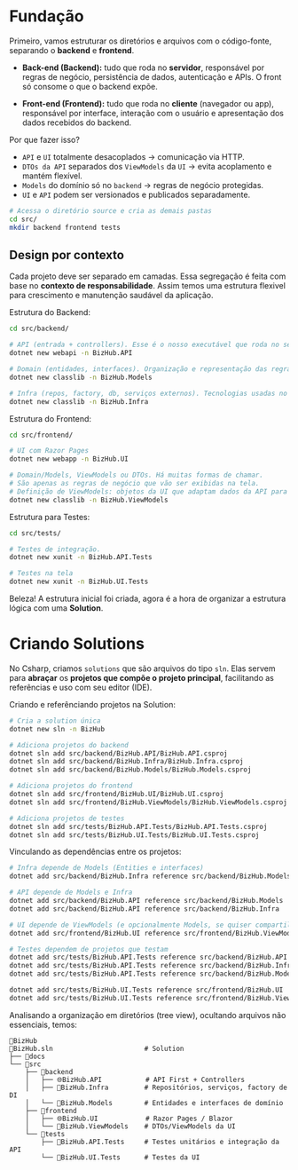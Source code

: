 # Fundação

Primeiro, vamos estruturar os diretórios e arquivos com o código-fonte, separando o **backend** e
**frontend**.

- **Back-end (Backend):** tudo que roda no **servidor**, responsável por regras de negócio, persistência de dados,
autenticação e APIs. O front só consome o que o backend expõe.

- **Front-end (Frontend):** tudo que roda no **cliente** (navegador ou app), responsável por interface, interação
com o usuário e apresentação dos dados recebidos do backend.

Por que fazer isso?

- `API` e `UI` totalmente desacoplados → comunicação via HTTP.
- `DTOs da API` separados dos `ViewModels` da `UI` → evita acoplamento e mantém flexível.
- `Models` do domínio só no `backend` → regras de negócio protegidas.
- `UI` e `API` podem ser versionados e publicados separadamente.

```bash
# Acessa o diretório source e cria as demais pastas
cd src/
mkdir backend frontend tests
```

## Design por contexto

Cada projeto deve ser separado em camadas. Essa segregação é feita com base no **contexto de responsabilidade**. Assim
temos uma estrutura flexivel para crescimento e manutenção saudável da aplicação.

Estrutura do Backend:

```bash
cd src/backend/

# API (entrada + controllers). Esse é o nosso executável que roda no servidor web.
dotnet new webapi -n BizHub.API

# Domain (entidades, interfaces). Organização e representação das regras de negócios.
dotnet new classlib -n BizHub.Models

# Infra (repos, factory, db, serviços externos). Tecnologias usadas no projeto.
dotnet new classlib -n BizHub.Infra
```

Estrutura do Frontend:

```bash
cd src/frontend/

# UI com Razor Pages
dotnet new webapp -n BizHub.UI

# Domain/Models, ViewModels ou DTOs. Há muitas formas de chamar.
# São apenas as regras de negócio que vão ser exibidas na tela.
# Definição de ViewModels: objetos da UI que adaptam dados da API para exibição ou inputs do usuário.
dotnet new classlib -n BizHub.ViewModels
```

Estrutura para Testes:

```bash
cd src/tests/

# Testes de integração.
dotnet new xunit -n BizHub.API.Tests

# Testes na tela
dotnet new xunit -n BizHub.UI.Tests
```

Beleza! A estrutura inicial foi criada, agora é a hora de organizar a estrutura lógica com uma **Solution**.

# Criando Solutions

No Csharp, criamos `solutions` que são arquivos do tipo `sln`. Elas servem para **abraçar** os **projetos que compõe
o projeto principal**, facilitando as referências e uso com seu editor (IDE).

Criando e referênciando projetos na Solution:

```bash
# Cria a solution única
dotnet new sln -n BizHub

# Adiciona projetos do backend
dotnet sln add src/backend/BizHub.API/BizHub.API.csproj
dotnet sln add src/backend/BizHub.Infra/BizHub.Infra.csproj
dotnet sln add src/backend/BizHub.Models/BizHub.Models.csproj

# Adiciona projetos do frontend
dotnet sln add src/frontend/BizHub.UI/BizHub.UI.csproj
dotnet sln add src/frontend/BizHub.ViewModels/BizHub.ViewModels.csproj

# Adiciona projetos de testes
dotnet sln add src/tests/BizHub.API.Tests/BizHub.API.Tests.csproj
dotnet sln add src/tests/BizHub.UI.Tests/BizHub.UI.Tests.csproj
```

Vinculando as dependências entre os projetos:

```bash
# Infra depende de Models (Entities e interfaces)
dotnet add src/backend/BizHub.Infra reference src/backend/BizHub.Models

# API depende de Models e Infra
dotnet add src/backend/BizHub.API reference src/backend/BizHub.Models
dotnet add src/backend/BizHub.API reference src/backend/BizHub.Infra

# UI depende de ViewModels (e opcionalmente Models, se quiser compartilhar algum DTO)
dotnet add src/frontend/BizHub.UI reference src/frontend/BizHub.ViewModels

# Testes dependem de projetos que testam
dotnet add src/tests/BizHub.API.Tests reference src/backend/BizHub.API
dotnet add src/tests/BizHub.API.Tests reference src/backend/BizHub.Infra
dotnet add src/tests/BizHub.API.Tests reference src/backend/BizHub.Models

dotnet add src/tests/BizHub.UI.Tests reference src/frontend/BizHub.UI
dotnet add src/tests/BizHub.UI.Tests reference src/frontend/BizHub.ViewModels
```

Analisando a organização em diretórios (tree view), ocultando arquivos não essenciais, temos:

```tree
📁BizHub
📄BizHub.sln                       # Solution
├── 📁docs
└── 📂src
    ├── 📂backend
    │   ├── 🌐BizHub.API           # API First + Controllers
    │   ├── 🧩BizHub.Infra         # Repositórios, serviços, factory de DI
    │   └── 🧩BizHub.Models        # Entidades e interfaces de domínio
    ├── 📂frontend
    │   ├── 🌐BizHub.UI            # Razor Pages / Blazor
    │   └── 🧩BizHub.ViewModels    # DTOs/ViewModels da UI
    └── 📂tests
        ├── 🧪BizHub.API.Tests     # Testes unitários e integração da API
        └── 🧪BizHub.UI.Tests      # Testes da UI
```
